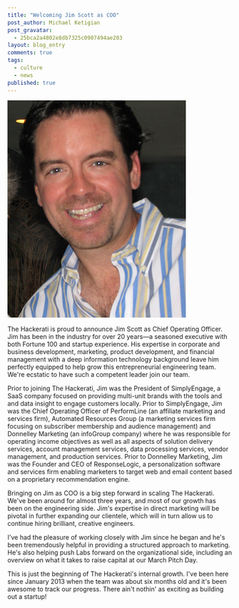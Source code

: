 ```yaml
---
title: "Welcoming Jim Scott as COO"
post_author: Michael Ketigian
post_gravatar: 
  - 25bca2a4802e8db7325c0907494ae203
layout: blog_entry
comments: true
tags: 
  - culture
  - news
published: true
---
```


![Jim Scott](/blog/assets/img/jim.jpg)

The Hackerati is proud to announce Jim Scott as Chief Operating Officer. Jim has been in the industry for over 20 years—a seasoned executive with both Fortune 100 and startup experience. His expertise in corporate and business development, marketing, product development, and financial management with a deep information technology background leave him perfectly equipped to help grow this entrepreneurial engineering team. We're ecstatic to have such a competent leader join our team.
 
Prior to joining The Hackerati, Jim was the President of SimplyEngage, a SaaS company focused on providing multi-unit brands with the tools and and data insight to engage customers locally. Prior to SimplyEngage, Jim was the Chief Operating Officer of PerformLine (an affiliate marketing and services firm), Automated Resources Group (a marketing services firm focusing on subscriber membership and audience management) and Donnelley Marketing (an infoGroup company) where he was responsible for operating income objectives as well as all aspects of solution delivery services, account management services, data processing services, vendor management, and production services. Prior to Donnelley Marketing, Jim was the Founder and CEO of ResponseLogic, a personalization software and services firm enabling marketers to target web and email content based on a proprietary recommendation engine.

Bringing on Jim as COO is a big step forward in scaling The Hackerati. We've been around for almost three years, and most of our growth has been on the engineering side. Jim's expertise in direct marketing will be pivotal in further expanding our clientele, which will in turn allow us to continue hiring brilliant, creative engineers.

I've had the pleasure of working closely with Jim since he began and he's been tremendously helpful in providing a structured approach to marketing. He's also helping push Labs forward on the organizational side, including an overview on what it takes to raise capital at our March Pitch Day.

This is just the beginning of The Hackerati's internal growth. I've been here since January 2013 when the team was about six months old and it's been awesome to track our progress. There ain't nothin' as exciting as building out a startup!